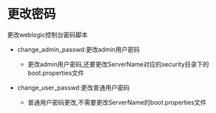 # 更改密码
更改weblogic控制台密码脚本  

- change_admin_passwd:更改admin用户密码  
    - 更改admin用户密码,还要更改ServerName对应的security目录下的boot.properties文件  

- change_user_passwd:更改普通用户密码  
    - 普通用户密码更改,不需要更改ServerName的boot.properties文件  

